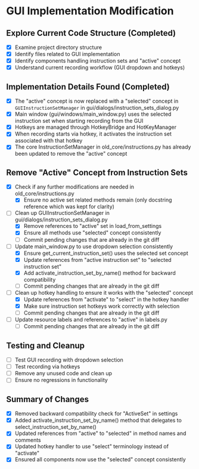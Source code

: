 # GUI Implementation Modification

## Explore Current Code Structure (Completed)
- [x] Examine project directory structure
- [x] Identify files related to GUI implementation
- [x] Identify components handling instruction sets and "active" concept
- [x] Understand current recording workflow (GUI dropdown and hotkeys)

## Implementation Details Found (Completed)
- [x] The "active" concept is now replaced with a "selected" concept in `GUIInstructionSetManager` in gui/dialogs/instruction_sets_dialog.py
- [x] Main window (gui/windows/main_window.py) uses the selected instruction set when starting recording from the GUI
- [x] Hotkeys are managed through HotkeyBridge and HotKeyManager
- [x] When recording starts via hotkey, it activates the instruction set associated with that hotkey
- [x] The core InstructionSetManager in old_core/instructions.py has already been updated to remove the "active" concept

## Remove "Active" Concept from Instruction Sets
- [x] Check if any further modifications are needed in old_core/instructions.py
  - [x] Ensure no active set related methods remain (only docstring reference which was kept for clarity)
- [ ] Clean up GUIInstructionSetManager in gui/dialogs/instruction_sets_dialog.py
  - [x] Remove references to "active" set in load_from_settings
  - [x] Ensure all methods use "selected" concept consistently
  - [ ] Commit pending changes that are already in the git diff
- [ ] Update main_window.py to use dropdown selection consistently
  - [x] Ensure get_current_instruction_set() uses the selected set concept
  - [x] Update references from "active instruction set" to "selected instruction set"
  - [x] Add activate_instruction_set_by_name() method for backward compatibility
  - [ ] Commit pending changes that are already in the git diff
- [ ] Clean up hotkey handling to ensure it works with the "selected" concept
  - [x] Update references from "activate" to "select" in the hotkey handler
  - [x] Make sure instruction set hotkeys work correctly with selection
  - [ ] Commit pending changes that are already in the git diff
- [ ] Update resource labels and references to "active" in labels.py
  - [ ] Commit pending changes that are already in the git diff

## Testing and Cleanup
- [ ] Test GUI recording with dropdown selection
- [ ] Test recording via hotkeys
- [ ] Remove any unused code and clean up
- [ ] Ensure no regressions in functionality

## Summary of Changes
- [x] Removed backward compatibility check for "ActiveSet" in settings
- [x] Added activate_instruction_set_by_name() method that delegates to select_instruction_set_by_name()
- [x] Updated references from "active" to "selected" in method names and comments
- [x] Updated hotkey handler to use "select" terminology instead of "activate"
- [x] Ensured all components now use the "selected" concept consistently
